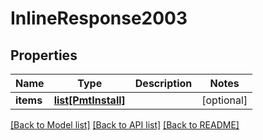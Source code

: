 # InlineResponse2003

## Properties
Name | Type | Description | Notes
------------ | ------------- | ------------- | -------------
**items** | [**list[PmtInstall]**](PmtInstall.md) |  | [optional] 

[[Back to Model list]](../README.md#documentation-for-models) [[Back to API list]](../README.md#documentation-for-api-endpoints) [[Back to README]](../README.md)

